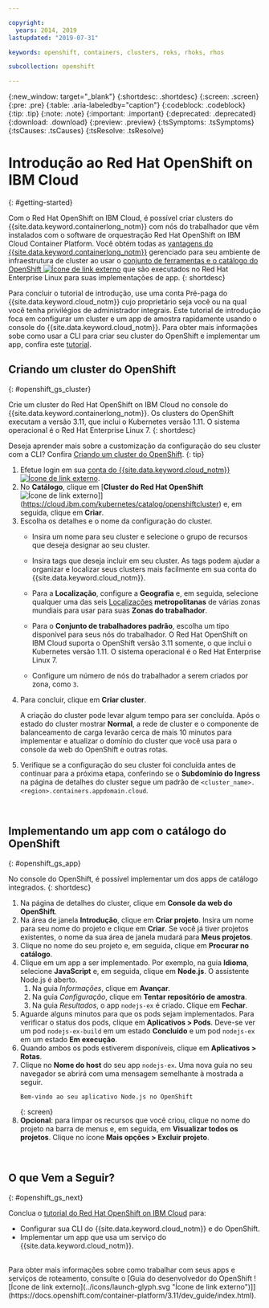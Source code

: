 ```yaml
---

copyright:
  years: 2014, 2019
lastupdated: "2019-07-31"

keywords: openshift, containers, clusters, roks, rhoks, rhos

subcollection: openshift

---
```


{:new_window: target="_blank"}
{:shortdesc: .shortdesc}
{:screen: .screen}
{:pre: .pre}
{:table: .aria-labeledby="caption"}
{:codeblock: .codeblock}
{:tip: .tip}
{:note: .note}
{:important: .important}
{:deprecated: .deprecated}
{:download: .download}
{:preview: .preview}
{:tsSymptoms: .tsSymptoms}
{:tsCauses: .tsCauses}
{:tsResolve: .tsResolve}

# Introdução ao Red Hat OpenShift on IBM Cloud
{: #getting-started}

Com o Red Hat OpenShift on IBM Cloud, é possível criar clusters do {{site.data.keyword.containerlong_notm}} com nós do trabalhador que vêm instalados com o software de orquestração Red Hat OpenShift on IBM Cloud Container Platform. Você obtém todas as [vantagens do {{site.data.keyword.containerlong_notm}}](/docs/containers?topic=containers-responsibilities_iks) gerenciado para seu ambiente de infraestrutura de cluster ao usar o [conjunto de ferramentas e o catálogo do OpenShift ![Ícone de link externo](../icons/launch-glyph.svg "Ícone de link externo")](https://docs.openshift.com/container-platform/3.11/welcome/index.html) que são executados no Red Hat Enterprise Linux para suas implementações de app.
{: shortdesc}

Para concluir o tutorial de introdução, use uma conta Pré-paga do {{site.data.keyword.cloud_notm}} cujo proprietário seja você ou na qual você tenha privilégios de administrador integrais. Este tutorial de introdução foca em configurar um cluster e um app de amostra rapidamente usando o console do {{site.data.keyword.cloud_notm}}. Para obter mais informações sobe como usar a CLI para criar seu cluster do OpenShift e implementar um app, confira este [tutorial](/docs/openshift?topic=openshift-openshift_tutorial).

## Criando um cluster do OpenShift
{: #openshift_gs_cluster}

Crie um cluster do Red Hat OpenShift on IBM Cloud no console do {{site.data.keyword.containerlong_notm}}. Os clusters do OpenShift executam a versão 3.11, que inclui o Kubernetes versão 1.11. O sistema operacional é o Red Hat Enterprise Linux 7.
{: shortdesc}

Deseja aprender mais sobre a customização da configuração do seu cluster com a CLI? Confira [Criando um cluster do OpenShift](/docs/openshift?topic=openshift-openshift-create-cluster).
{: tip}

1.  Efetue login em sua [conta do {{site.data.keyword.cloud_notm}} ![Ícone de link externo](../icons/launch-glyph.svg "Ícone de link externo")](https://cloud.ibm.com/).
2.  No **Catálogo**, clique em [**Cluster do Red Hat OpenShift** ![Ícone de link externo](../icons/launch-glyph.svg "Ícone de link externo")]](https://cloud.ibm.com/kubernetes/catalog/openshiftcluster) e, em seguida, clique em **Criar**.
3.  Escolha os detalhes e o nome da configuração do cluster.
    *   Insira um nome para seu cluster e selecione o grupo de recursos que deseja designar ao seu cluster.
    *   Insira tags que deseja incluir em seu cluster. As tags podem ajudar a organizar e localizar seus clusters mais facilmente em sua conta do {{site.data.keyword.cloud_notm}}.
    *   Para a **Localização**, configure a **Geografia** e, em seguida, selecione qualquer uma das seis [Localizações](/docs/openshift?topic=openshift-regions-and-zones) **metropolitanas** de várias zonas mundiais para usar para suas **Zonas do trabalhador**.
    *   Para o **Conjunto de trabalhadores padrão**, escolha um tipo disponível para seus nós do trabalhador. O Red Hat OpenShift on IBM Cloud suporta o OpenShift versão 3.11 somente, o que inclui o Kubernetes versão 1.11. O sistema operacional é o Red Hat Enterprise Linux 7.

    *   Configure um número de nós do trabalhador a serem criados por zona, como `3`.
4.  Para concluir, clique em **Criar cluster**.<p class="note">A criação do cluster pode levar algum tempo para ser concluída. Após o estado do cluster mostrar **Normal**, a rede de cluster e o componente de balanceamento de carga levarão cerca de mais 10 minutos para implementar e atualizar o domínio do cluster que você usa para o console da web do OpenShift e outras rotas. </p>
5.  Verifique se a configuração do seu cluster foi concluída antes de continuar para a próxima etapa, conferindo se o **Subdomínio do Ingress** na página de detalhes do cluster segue um padrão de `<cluster_name>.<region>.containers.appdomain.cloud`.

<br />


## Implementando um app com o catálogo do OpenShift
{: #openshift_gs_app}

No console do OpenShift, é possível implementar um dos apps de catálogo integrados.
{: shortdesc}

1.  Na página de detalhes do cluster, clique em **Console da web do OpenShift**.
2.  Na área de janela **Introdução**, clique em **Criar projeto**. Insira um nome para seu nome do projeto e clique em **Criar**. Se você já tiver projetos existentes, o nome da sua área de janela mudará para **Meus projetos**.
3.  Clique no nome do seu projeto e, em seguida, clique em **Procurar no catálogo**.
4.  Clique em um app a ser implementado. Por exemplo, na guia **Idioma**, selecione **JavaScript** e, em seguida, clique em **Node.js**. O assistente Node.js é aberto.
    1.  Na guia *Informações*, clique em **Avançar**.
    2.  Na guia *Configuração*, clique em **Tentar repositório de amostra**.
    3.  Na guia *Resultados*, o app `nodejs-ex` é criado. Clique em **Fechar**.
5.  Aguarde alguns minutos para que os pods sejam implementados. Para verificar o status dos pods, clique em **Aplicativos > Pods**. Deve-se ver um pod `nodejs-ex-build` em um estado **Concluído** e um pod `nodejs-ex` em um estado **Em execução**.
6.  Quando ambos os pods estiverem disponíveis, clique em **Aplicativos > Rotas**.
7.  Clique no **Nome do host** do seu app `nodejs-ex`. Uma nova guia no seu navegador se abrirá com uma mensagem semelhante à mostrada a seguir.
    ```
    Bem-vindo ao seu aplicativo Node.js no OpenShift
    ```
    {: screen}
8.  **Opcional**: para limpar os recursos que você criou, clique no nome do projeto na barra de menus e, em seguida, em **Visualizar todos os projetos**. Clique no ícone **Mais opções > Excluir projeto**.

<br />


## O que Vem a Seguir?
{: #openshift_gs_next}

Conclua o [tutorial do Red Hat OpenShift on IBM Cloud](/docs/openshift?topic=openshift-openshift_tutorial) para:
* Configurar sua CLI do {{site.data.keyword.cloud_notm}} e do OpenShift.
* Implementar um app que usa um serviço do {{site.data.keyword.cloud_notm}}.

<br>
Para obter mais informações sobre como trabalhar com seus apps e serviços de roteamento, consulte o [Guia do desenvolvedor do OpenShift ![Ícone de link externo](../icons/launch-glyph.svg "Ícone de link externo")]](https://docs.openshift.com/container-platform/3.11/dev_guide/index.html).

<br />

